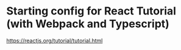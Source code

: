 # Starting config for React Tutorial (with Webpack and Typescript)

<https://reactjs.org/tutorial/tutorial.html>
